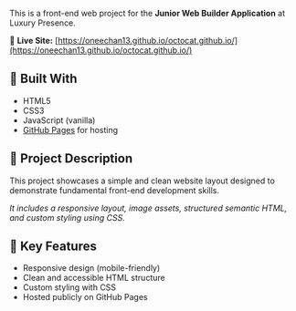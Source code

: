 

This is a front-end web project for the **Junior Web Builder Application** at Luxury Presence.

🚀 **Live Site:** [https://oneechan13.github.io/octocat.github.io/](https://oneechan13.github.io/octocat.github.io/)

## 🧰 Built With

- HTML5
- CSS3
- JavaScript (vanilla)
- [GitHub Pages](https://pages.github.com/) for hosting

## 📄 Project Description

This project showcases a simple and clean website layout designed to demonstrate fundamental front-end development skills.

*It includes a responsive layout, image assets, structured semantic HTML, and custom styling using CSS.*

## 🎯 Key Features

- Responsive design (mobile-friendly)
- Clean and accessible HTML structure
- Custom styling with CSS
- Hosted publicly on GitHub Pages
